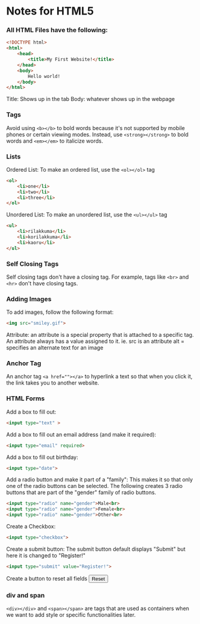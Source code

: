 # Notes for HTML5

### All HTML Files have the following:
```html
<!DOCTYPE html>
<html>
	<head>
		<title>My First Website!</title>
	</head>
	<body>
		Hello world!
	</body>
</html>
```
Title: Shows up in the tab 
Body: whatever shows up in the webpage

### Tags
Avoid using `<b></b>` to bold words because it's not supported by mobile phones or certain viewing modes. 
Instead, use `<strong></strong>` to bold words and `<em></em>` to italicize words. 

### Lists
Ordered List: To make an ordered list, use the `<ol></ol>` tag
```html
<ol>
	<li>one</li>
	<li>two</li>
	<li>three</li>
</ol>
```

Unordered List: To make an unordered list, use the `<ul></ul>` tag
```html
<ul>
	<li>rilakkuma</li>
	<li>korilakkuma</li>
	<li>kaoru</li>
</ul>
```

### Self Closing Tags
Self closing tags don't have a closing tag. 
For example, tags like `<br>` and `<hr>` don't have closing tags.

### Adding Images
To add images, follow the following format:
```html
<img src="smiley.gif">
```
Attribute: an attribute is a special property that is attached to a specific tag. An attribute always has a value assigned to it. 
ie. src is an attribute
alt = specifies an alternate text for an image

### Anchor Tag
An anchor tag `<a href=""></a>` to hyperlink a text so that when you click it, the link takes you to another website. 

### HTML Forms
Add a box to fill out:
```html 
<input type="text" >
``` 
Add a box to fill out an email address (and make it required):
```html 
<input type="email" required>
``` 
Add a box to fill out birthday:
```html
<input type="date">
```
Add a radio button and make it part of a "family":
This makes it so that only one of the radio buttons can be selected.
The following creates 3 radio buttons that are part of the "gender" family of radio buttons. 
```html 
<input type="radio" name="gender">Male<br>
<input type="radio" name="gender">Female<br>
<input type="radio" name="gender">Other<br>
```
Create a Checkbox:
```html
<input type="checkbox">
```
Create a submit button:
The submit button default displays "Submit" but here it is changed to "Register!" 
```html
<input type="submit" value="Register!">
```
Create a button to reset all fields
<input type="reset">

### div and span
`<div></div>` and `<span></span>` are tags that are used as containers when we want to add style or specific functionalities later. 
